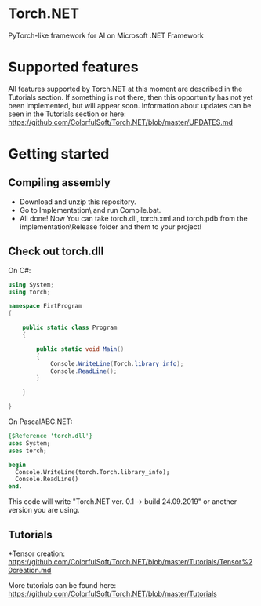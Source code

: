 # Torch.NET
PyTorch-like framework for AI on Microsoft .NET Framework

# Supported features
All features supported by Torch.NET at this moment are described in the Tutorials section. If something is not there, then this opportunity has not yet been implemented, but will appear soon. Information about updates can be seen in the Tutorials section or here: https://github.com/ColorfulSoft/Torch.NET/blob/master/UPDATES.md

# Getting started
## Compiling assembly
* Download and unzip this repository.
* Go to Implementation\ and run Compile.bat.
* All done! Now You can take torch.dll, torch.xml and torch.pdb from the implementation\Release folder and them to your project!

## Check out torch.dll
On C#:
```C#
using System;
using torch;

namespace FirtProgram
{

    public static class Program
    {

        public static void Main()
        {
            Console.WriteLine(Torch.library_info);
            Console.ReadLine();
        }

    }

}
```

On PascalABC.NET:
```Pascal
{$Reference 'torch.dll'}
uses System;
uses torch;

begin
  Console.WriteLine(torch.Torch.library_info);
  Console.ReadLine()
end.
```
This code will write "Torch.NET ver. 0.1 -> build 24.09.2019" or another version you are using.

## Tutorials
*Tensor creation: https://github.com/ColorfulSoft/Torch.NET/blob/master/Tutorials/Tensor%20creation.md

More tutorials can be found here: https://github.com/ColorfulSoft/Torch.NET/blob/master/Tutorials
